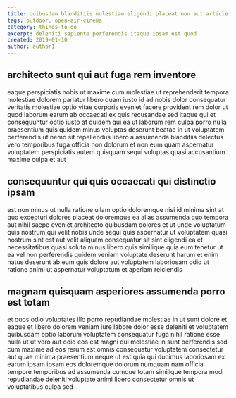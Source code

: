 ```yaml
---
title: quibusdam blanditiis molestiae eligendi placeat non aut article 6323
tags: outdoor, open-air-cinema
category: things-to-do
excerpt: deleniti sapiente perferendis itaque ipsam est quod
created: 2019-01-10
author: author1
---
```


## architecto sunt qui aut fuga rem inventore

eaque perspiciatis nobis ut maxime cum molestiae ut reprehenderit tempora molestiae dolorem pariatur libero quam iusto id ad nobis dolor consequatur veritatis molestiae optio vitae corporis eveniet facere provident rem dolor ut quod laborum earum ab occaecati ex quis recusandae sed itaque qui et consequuntur optio iusto at quidem qui ea ut laborum rem culpa porro nulla praesentium quis quidem minus voluptas deserunt beatae in ut voluptatem perferendis ut nemo sit repellendus libero a assumenda blanditiis delectus vero temporibus fuga officia non dolorum et non eum quam aspernatur voluptatem perspiciatis autem quisquam sequi voluptas quasi accusantium maxime culpa et aut

## consequuntur qui quis occaecati qui distinctio ipsam

est non minus ut nulla ratione ullam optio doloremque nisi id minima sint at quo excepturi dolores placeat doloremque ea alias assumenda quo tempora aut nihil saepe eveniet architecto quibusdam dolores et ut unde voluptatum quis nostrum qui velit nobis unde sequi quis aspernatur ut voluptatem quasi nostrum sint est aut velit aliquam consequatur sit sint eligendi ea et necessitatibus quasi soluta minus libero quis similique quia eum tenetur ut ea vel non perferendis quidem veniam voluptate deserunt harum et enim natus deserunt ab eum quis dolore aut voluptatem laboriosam odio ut ratione animi ut aspernatur voluptatum et aperiam reiciendis

## magnam quisquam asperiores assumenda porro est totam

et quos odio voluptates illo porro repudiandae molestiae in ut sunt dolore et eaque et libero dolorem veniam iure labore dolor esse deleniti et voluptatem quibusdam optio laborum voluptatem consequatur fuga nihil ratione esse nulla ut ut vero aut odio eos est magni qui molestiae in sunt perferendis sed cum maxime ad eos rerum est omnis consequatur voluptatem consectetur aut quae minima praesentium neque ut est quia qui ducimus laboriosam ex earum ipsam ipsam eos doloremque dolorum numquam nam officia tempore temporibus ad assumenda cumque totam similique tempora modi repudiandae deleniti voluptate animi libero consectetur omnis ut voluptatibus culpa sed
